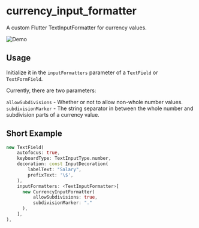 # currency_input_formatter

A custom Flutter TextInputFormatter for currency values.

![Demo](https://i.imgur.com/cLpO08U.gif)

## Usage

Initialize it in the `inputFormatters` parameter of a `TextField` or `TextFormField`.

Currently, there are two parameters:

`allowSubdivisions` - Whether or not to allow non-whole number values.  
`subdivisionMarker` - The string separator in between the whole number and subdivision parts of a currency value.

## Short Example

```dart
new TextField(
    autofocus: true,
    keyboardType: TextInputType.number,
    decoration: const InputDecoration(
        labelText: "Salary",
        prefixText: '\$',
    ),
    inputFormatters: <TextInputFormatter>[
      new CurrencyInputFormatter(
          allowSubdivisions: true,
          subdivisionMarker: "."
      ),
    ],
),
```
